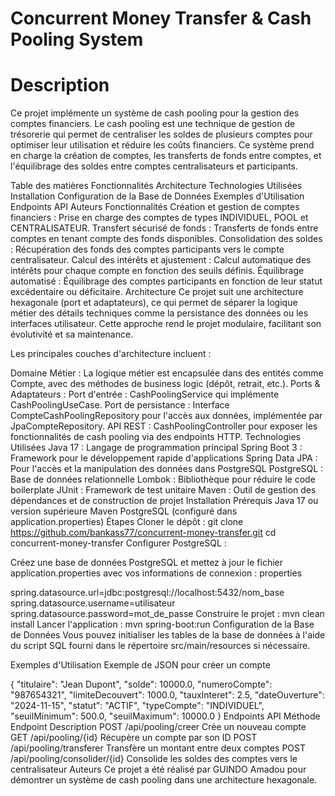# Concurrent Money Transfer & Cash Pooling System
# Description
Ce projet implémente un système de cash pooling pour la gestion des comptes financiers. Le cash pooling est une technique de gestion de trésorerie qui permet de centraliser les soldes de plusieurs comptes pour optimiser leur utilisation et réduire les coûts financiers. Ce système prend en charge la création de comptes, les transferts de fonds entre comptes, et l'équilibrage des soldes entre comptes centralisateurs et participants.

Table des matières
Fonctionnalités
Architecture
Technologies Utilisées
Installation
Configuration de la Base de Données
Exemples d'Utilisation
Endpoints API
Auteurs
Fonctionnalités
Création et gestion de comptes financiers : Prise en charge des comptes de types INDIVIDUEL, POOL et CENTRALISATEUR.
Transfert sécurisé de fonds : Transferts de fonds entre comptes en tenant compte des fonds disponibles.
Consolidation des soldes : Récupération des fonds des comptes participants vers le compte centralisateur.
Calcul des intérêts et ajustement : Calcul automatique des intérêts pour chaque compte en fonction des seuils définis.
Équilibrage automatisé : Équilibrage des comptes participants en fonction de leur statut excédentaire ou déficitaire.
Architecture
Ce projet suit une architecture hexagonale (port et adaptateurs), ce qui permet de séparer la logique métier des détails techniques comme la persistance des données ou les interfaces utilisateur. Cette approche rend le projet modulaire, facilitant son évolutivité et sa maintenance.

Les principales couches d'architecture incluent :

Domaine Métier : La logique métier est encapsulée dans des entités comme Compte, avec des méthodes de business logic (dépôt, retrait, etc.).
Ports & Adaptateurs :
Port d'entrée : CashPoolingService qui implémente CashPoolingUseCase.
Port de persistance : Interface CompteCashPoolingRepository pour l'accès aux données, implémentée par JpaCompteRepository.
API REST : CashPoolingController pour exposer les fonctionnalités de cash pooling via des endpoints HTTP.
Technologies Utilisées
Java 17 : Langage de programmation principal
Spring Boot 3 : Framework pour le développement rapide d'applications
Spring Data JPA : Pour l'accès et la manipulation des données dans PostgreSQL
PostgreSQL : Base de données relationnelle
Lombok : Bibliothèque pour réduire le code boilerplate
JUnit : Framework de test unitaire
Maven : Outil de gestion des dépendances et de construction de projet
Installation
Prérequis
Java 17 ou version supérieure
Maven
PostgreSQL (configuré dans application.properties)
Étapes
Cloner le dépôt :
git clone https://github.com/bankass77/concurrent-money-transfer.git
cd concurrent-money-transfer
Configurer PostgreSQL :

Créez une base de données PostgreSQL et mettez à jour le fichier application.properties avec vos informations de connexion :
properties

spring.datasource.url=jdbc:postgresql://localhost:5432/nom_base
spring.datasource.username=utilisateur
spring.datasource.password=mot_de_passe
Construire le projet :
mvn clean install
Lancer l'application :
mvn spring-boot:run
Configuration de la Base de Données
Vous pouvez initialiser les tables de la base de données à l'aide du script SQL fourni dans le répertoire src/main/resources si nécessaire.

Exemples d'Utilisation
Exemple de JSON pour créer un compte

{
"titulaire": "Jean Dupont",
"solde": 10000.0,
"numeroCompte": "987654321",
"limiteDecouvert": 1000.0,
"tauxInteret": 2.5,
"dateOuverture": "2024-11-15",
"statut": "ACTIF",
"typeCompte": "INDIVIDUEL",
"seuilMinimum": 500.0,
"seuilMaximum": 10000.0
}
Endpoints API
Méthode	Endpoint	Description
POST	/api/pooling/creer	Crée un nouveau compte
GET	/api/pooling/{id}	Récupère un compte par son ID
POST	/api/pooling/transferer	Transfère un montant entre deux comptes
POST	/api/pooling/consolider/{id}	Consolide les soldes des comptes vers le centralisateur
Auteurs
Ce projet a été réalisé par GUINDO Amadou pour démontrer un système de cash pooling dans une architecture hexagonale.

